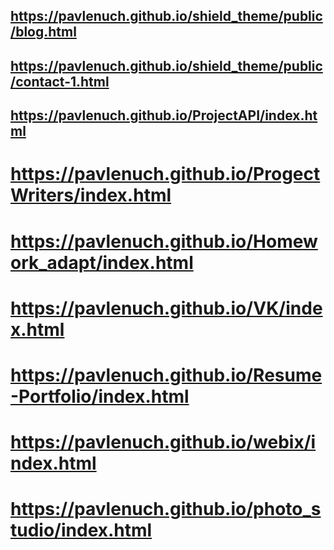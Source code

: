 ## https://pavlenuch.github.io/shield_theme/public/blog.html
## https://pavlenuch.github.io/shield_theme/public/contact-1.html
## https://pavlenuch.github.io/ProjectAPI/index.html
# https://pavlenuch.github.io/ProgectWriters/index.html
# https://pavlenuch.github.io/Homework_adapt/index.html
# https://pavlenuch.github.io/VK/index.html
# https://pavlenuch.github.io/Resume-Portfolio/index.html
# https://pavlenuch.github.io/webix/index.html
# https://pavlenuch.github.io/photo_studio/index.html
